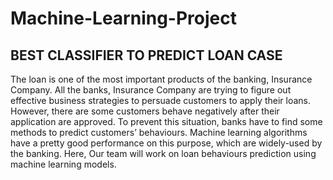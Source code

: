 # Machine-Learning-Project
## BEST CLASSIFIER TO PREDICT LOAN CASE
The loan is one of the most important products of the banking, Insurance Company. All the banks, Insurance Company are trying to figure out effective business strategies to persuade customers to apply their loans. However, there are some customers behave negatively after their application are approved. To prevent this situation, banks have to find some methods to predict customers’ behaviours. Machine learning algorithms have a pretty good performance on this purpose, which are widely-used by the banking. Here, Our team will work on loan behaviours prediction using machine learning models.

